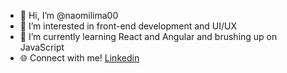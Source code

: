 - 👋 Hi, I’m @naomilima00
- 👀 I’m interested in front-end development and UI/UX
- 🌱 I’m currently learning React and Angular and brushing up on JavaScript
- :globe_with_meridians: Connect with me! [Linkedin](https://www.linkedin.com/in/naomilima00) 

